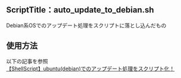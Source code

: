 ## ScriptTitle：auto_update_to_debian.sh
Debian系OSでのアップデート処理をスクリプトに落とし込んだもの

## 使用方法
以下の記事を参照<br>
[【ShellScript】ubuntu(debian)でのアップデート処理をスクリプト化！](https://qiita.com/chibiharu/items/62df7c93104e4d716d45)

